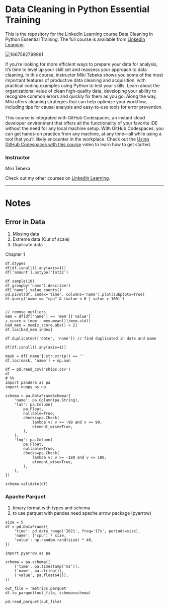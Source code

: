 # Data Cleaning in Python Essential Training
This is the repository for the LinkedIn Learning course Data Cleaning in Python Essential Training. The full course is available from [LinkedIn Learning][lil-course-url].

![1667582799961](https://user-images.githubusercontent.com/28540243/200747823-e4b24a18-e1ae-4075-bb04-02e4b8cd9da3.jpeg)

If you’re looking for more efficient ways to prepare your data for analysis, it’s time to level up your skill set and reassess your approach to data cleaning. In this course, instructor Miki Tebeka shows you some of the most important features of productive data cleaning and acquisition, with practical coding examples using Python to test your skills. Learn about the organizational value of clean high-quality data, developing your ability to recognize common errors and quickly fix them as you go. Along the way, Miki offers cleaning strategies that can help optimize your workflow, including tips for causal analysis and easy-to-use tools for error prevention.<br><br>This course is integrated with GitHub Codespaces, an instant cloud developer environment that offers all the functionality of your favorite IDE without the need for any local machine setup. With GitHub Codespaces, you can get hands-on practice from any machine, at any time—all while using a tool that you’ll likely encounter in the workplace. Check out the [Using GitHub Codespaces with this course][gcs-video-url] video to learn how to get started.

### Instructor

Miki Tebeka

Check out my other courses on [LinkedIn Learning](https://www.linkedin.com/learning/instructors/miki-tebeka?u=104).

[lil-course-url]: https://www.linkedin.com/learning/data-cleaning-in-python-essential-training-17061364
[lil-thumbnail-url]: https://media.licdn.com/dms/image/D560DAQG16fbd1_fa8w/learning-public-crop_675_1200/0/1667582799961?e=1668438000&v=beta&t=wG4qKGD3CPgQCIjuYQO0LDhzg-mAPknzJD95dhVeiEg
[gcs-video-url]: https://www.linkedin.com/learning/data-cleaning-in-python-essential-training-17061364/using-github-codespaces-with-this-course

---

# Notes

## Error in Data

1. Missing data
2. Extreme data (Out of scale)
3. Duplicate data

Chapter 1
```
df.dtypes
df[df.isnull().any(axis=1)]
df['amount'].astype('Int32')
```

```
df.sample(10)
df.groupby('name').describe()
df['name'].value_counts()
pd.pivot(df, index='time', columns='name').plot(subplots=True)
df.query('name == "cpu" & (value < 0 | value > 100)')


// remove outliers
mem = df[df['name'] == 'mem']['value']
z_score = (mem - mem.mean())/mem.std()
bad_mem = mem[z_score.abs() > 2]
df.loc[bad_mem.index]
```

```
df.duplicated(['date', 'name']) // find duplicated in date and name
```

```
df[df.isnull().any(axis=1)]
```

```
mask = df['name'].str.strip() == ''
df.loc[mask, 'name'] = np.nan
```


```
df = pd.read_csv('ships.csv')
df
# %%
import pandera as pa
import numpy as np

schema = pa.DataFrameSchema({
    'name': pa.Column(pa.String),
    'lat': pa.Column(
        pa.Float,
        nullable=True,
        checks=pa.Check(
            lambda v: v >= -90 and v <= 90,
            element_wise=True,
        ),
    ),
    'lng': pa.Column(
        pa.Float,
        nullable=True,
        checks=pa.Check(
            lambda v: v >= -180 and v <= 180,
            element_wise=True,
        ),
    ),
})

schema.validate(df)
```


### Apache Parquet
1. binary format with types and schema
2. to use parquet with pandas need apache arrow package (pyarrow)

```
size = 5
df = pd.DataFrame({
    'time': pd.date_range('2021', freq='17s', periods=size),
    'name': ['cpu'] * size,
    'value': np.random.rand(size) * 40,
})

import pyarrow as pa

schema = pa.schema([
    ('time', pa.timestamp('ms')),
    ('name', pa.string()),
    ('value', pa.float64()),
])

out_file = 'metrics.parquet'
df.to_parquet(out_file, schema=schema)

pd.read_parquet(out_file)
```